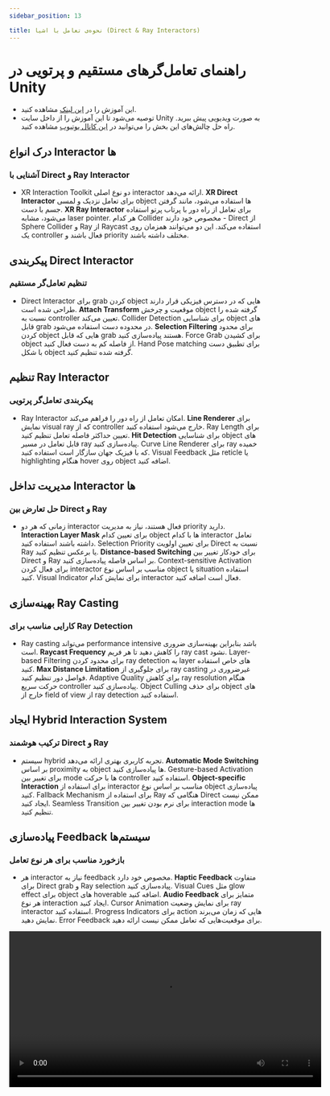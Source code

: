 ```yaml
---
sidebar_position: 13

title: نحوه‌ی تعامل با اشیا (Direct & Ray Interactors)
---
```


# راهنمای تعامل‌گرهای مستقیم و پرتویی در Unity

- این آموزش را در [این لینک](https://learn.unity.com/pathway/vr-development/unit/events-and-interactions/tutorial/2-3-direct-and-ray-interactors?version=2022.3) مشاهده کنید.
- توصیه می‌شود تا این آموزش را از داخل سایت Unity به صورت ویدیویی پیش ببرید. راه حل چالش‌های این بخش را می‌توانید در [این کانال یوتیوب](https://www.youtube.com/@garlicsuter) مشاهده کنید.

## درک انواع Interactor ها

### آشنایی با Direct و Ray Interactor

- XR Interaction Toolkit دو نوع اصلی interactor ارائه می‌دهد. **XR Direct Interactor** برای تعامل نزدیک و لمسی object ها استفاده می‌شود، مانند گرفتن جسم با دست. **XR Ray Interactor** برای تعامل از راه دور با پرتاب پرتو استفاده می‌شود، مشابه laser pointer. هر کدام Collider مخصوص خود دارند - Direct از Sphere Collider و Ray از Raycast استفاده می‌کند. این دو می‌توانند همزمان روی یک controller فعال باشند و priority مختلف داشته باشند.

## پیکربندی Direct Interactor

### تنظیم تعامل‌گر مستقیم

- Direct Interactor برای grab کردن object هایی که در دسترس فیزیکی قرار دارند طراحی شده است. **Attach Transform** موقعیت و چرخش object گرفته شده را نسبت به controller تعیین می‌کند. Collider Detection برای شناسایی object های قابل grab در محدوده دست استفاده می‌شود. **Selection Filtering** برای محدود کردن object هایی که قابل grab هستند پیاده‌سازی کنید. Force Grab برای کشیدن object از فاصله کم به دست فعال کنید. Hand Pose matching برای تطبیق دست با شکل object گرفته شده تنظیم کنید.

## تنظیم Ray Interactor

### پیکربندی تعامل‌گر پرتویی

- Ray Interactor امکان تعامل از راه دور را فراهم می‌کند. **Line Renderer** برای نمایش visual ray که از controller خارج می‌شود استفاده کنید. Ray Length برای تعیین حداکثر فاصله تعامل تنظیم کنید. **Hit Detection** برای شناسایی object های قابل تعامل در مسیر ray پیاده‌سازی کنید. Curve Line Renderer برای ray خمیده که با فیزیک جهان سازگار است استفاده کنید. Visual Feedback مثل reticle یا highlighting هنگام hover روی object اضافه کنید.

## مدیریت تداخل Interactor ها

### حل تعارض بین Direct و Ray

- زمانی که هر دو interactor فعال هستند، نیاز به مدیریت priority دارید. **Interaction Layer Mask** برای تعیین کدام object ها با کدام interactor تعامل داشته باشند استفاده کنید. Selection Priority برای تعیین اولویت Direct نسبت به Ray یا برعکس تنظیم کنید. **Distance-based Switching** برای خودکار تغییر بین Direct و Ray بر اساس فاصله پیاده‌سازی کنید. Context-sensitive Activation برای فعال کردن interactor مناسب بر اساس نوع object یا situation استفاده کنید. Visual Indicator برای نمایش کدام interactor فعال است اضافه کنید.

## بهینه‌سازی Ray Casting

### کارایی مناسب برای Ray Detection

- Ray casting می‌تواند performance intensive باشد بنابراین بهینه‌سازی ضروری است. **Raycast Frequency** را کاهش دهید تا هر فریم ray cast نشود. Layer-based Filtering برای محدود کردن ray detection به layer های خاص استفاده کنید. **Max Distance Limitation** برای جلوگیری از ray casting غیرضروری در فواصل دور تنظیم کنید. Adaptive Quality برای کاهش ray resolution هنگام حرکت سریع controller پیاده‌سازی کنید. Object Culling برای حذف object های خارج از field of view از ray detection استفاده کنید.

## ایجاد Hybrid Interaction System

### ترکیب هوشمند Direct و Ray

- سیستم hybrid تجربه کاربری بهتری ارائه می‌دهد. **Automatic Mode Switching** بر اساس proximity به object ها پیاده‌سازی کنید. Gesture-based Activation برای تغییر بین mode ها با حرکت controller استفاده کنید. **Object-specific Interaction** برای استفاده از interactor مناسب بر اساس نوع object پیاده‌سازی کنید. Fallback Mechanism برای استفاده از Ray هنگامی که Direct ممکن نیست ایجاد کنید. Seamless Transition برای نرم بودن تغییر بین interaction mode ها تنظیم کنید.

## پیاده‌سازی Feedback سیستم‌ها

### بازخورد مناسب برای هر نوع تعامل

- هر interactor نیاز به feedback مخصوص خود دارد. **Haptic Feedback** متفاوت برای Direct grab و Ray selection پیاده‌سازی کنید. Visual Cues مثل glow effect برای object های hoverable اضافه کنید. **Audio Feedback** متمایز برای هر نوع interaction ایجاد کنید. Cursor Animation برای نمایش وضعیت ray interactor استفاده کنید. Progress Indicators برای action هایی که زمان می‌برند نمایش دهید. Error Feedback برای موقعیت‌هایی که تعامل ممکن نیست ارائه دهید.

<video   width="620" controls>
  <source  src="/13-Interactors.mp4" type="video/mp4" />
</video>
